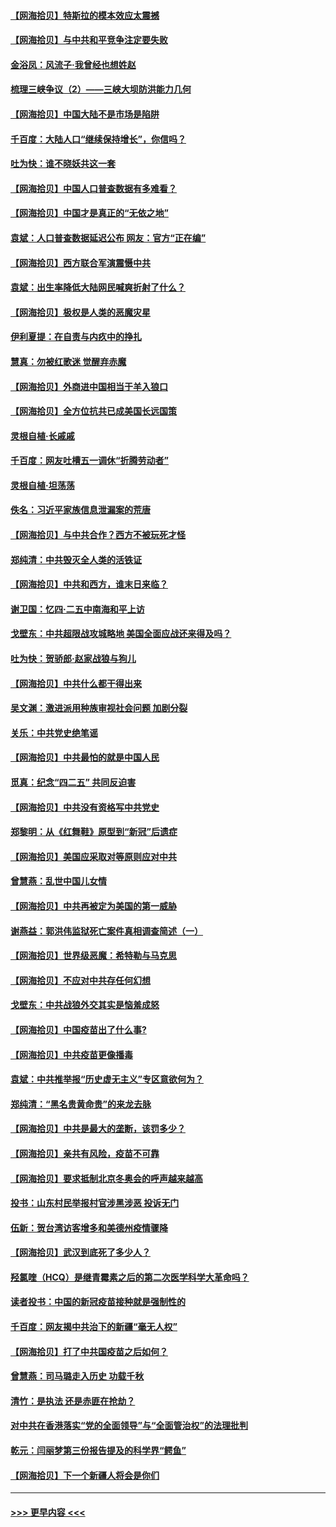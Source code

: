 #### [【网海拾贝】特斯拉的模本效应太震撼](../pages/nsc993/n12925626.md?t=05062151) 
#### [【网海拾贝】与中共和平竞争注定要失败](../pages/nsc993/n12923326.md?t=05062151) 
#### [金浴凤：风流子‧我曾经也想姓赵](../pages/nsc993/n12920911.md?t=05062151) 
#### [梳理三峡争议（2）——三峡大坝防洪能力几何](../pages/nsc993/n12920173.md?t=05062151) 
#### [【网海拾贝】中国大陆不是市场是陷阱](../pages/nsc993/n12920143.md?t=05062151) 
#### [千百度：大陆人口“继续保持增长”，你信吗？](../pages/nsc993/n12918946.md?t=05062151) 
#### [吐为快：谁不晓妖共这一套](../pages/nsc993/n12918941.md?t=05062151) 
#### [【网海拾贝】中国人口普查数据有多难看？](../pages/nsc993/n12917822.md?t=05062151) 
#### [【网海拾贝】中国才是真正的“无依之地”](../pages/nsc993/n12915845.md?t=05062151) 
#### [袁斌：人口普查数据延迟公布 网友：官方“正在编”](../pages/nsc993/n12915748.md?t=05062151) 
#### [【网海拾贝】西方联合军演震慑中共](../pages/nsc993/n12913466.md?t=05062151) 
#### [袁斌：出生率降低大陆网民喊爽折射了什么？](../pages/nsc993/n12913365.md?t=05062151) 
#### [【网海拾贝】极权是人类的恶魔灾星](../pages/nsc993/n12910697.md?t=05062151) 
#### [伊利夏提：在自责与内疚中的挣扎](../pages/nsc993/n12910493.md?t=05062151) 
#### [慧真：勿被红歌迷 觉醒弃赤魔](../pages/nsc993/n12910485.md?t=05062151) 
#### [【网海拾贝】外商进中国相当于羊入狼口](../pages/nsc993/n12908274.md?t=05062151) 
#### [【网海拾贝】全方位抗共已成美国长远国策](../pages/nsc993/n12906878.md?t=05062151) 
#### [灵根自植‧长戚戚](../pages/nsc993/n12905585.md?t=05062151) 
#### [千百度：网友吐槽五一调休“折腾劳动者”](../pages/nsc993/n12905934.md?t=05062151) 
#### [灵根自植‧坦荡荡](../pages/nsc993/n12905562.md?t=05062151) 
#### [佚名：习近平家族信息泄漏案的荒唐](../pages/nsc993/n12904705.md?t=05062151) 
#### [【网海拾贝】与中共合作？西方不被玩死才怪](../pages/nsc993/n12903873.md?t=05062151) 
#### [郑纯清：中共毁灭全人类的活铁证](../pages/nsc993/n12903785.md?t=05062151) 
#### [【网海拾贝】中共和西方，谁末日来临？](../pages/nsc993/n12903482.md?t=05062151) 
#### [谢卫国：忆四‧二五中南海和平上访](../pages/nsc993/n12902192.md?t=05062151) 
#### [戈壁东：中共超限战攻城略地 美国全面应战还来得及吗？](../pages/nsc993/n12902297.md?t=05062151) 
#### [吐为快：贺骄郎‧赵家战狼与狗儿](../pages/nsc993/n12902280.md?t=05062151) 
#### [【网海拾贝】中共什么都干得出来](../pages/nsc993/n12897500.md?t=05062151) 
#### [吴文渊：激进派用种族审视社会问题 加剧分裂](../pages/nsc993/n12893881.md?t=05062151) 
#### [关乐：中共党史绝笔谣](../pages/nsc993/n12897270.md?t=05062151) 
#### [【网海拾贝】中共最怕的就是中国人民](../pages/nsc993/n12894705.md?t=05062151) 
#### [觅真：纪念“四二五” 共同反迫害](../pages/nsc993/n12894553.md?t=05062151) 
#### [【网海拾贝】中共没有资格写中共党史](../pages/nsc993/n12892231.md?t=05062151) 
#### [郑黎明：从《红舞鞋》原型到“新冠”后遗症](../pages/nsc993/n12890469.md?t=05062151) 
#### [【网海拾贝】美国应采取对等原则应对中共](../pages/nsc993/n12889176.md?t=05062151) 
#### [曾慧燕：乱世中国儿女情](../pages/nsc993/n12887931.md?t=05062151) 
#### [【网海拾贝】中共再被定为美国的第一威胁](../pages/nsc993/n12887580.md?t=05062151) 
#### [谢燕益：郭洪伟监狱死亡案件真相调查简述（一）](../pages/nsc993/n12885648.md?t=05062151) 
#### [【网海拾贝】世界级恶魔：希特勒与马克思](../pages/nsc993/n12884062.md?t=05062151) 
#### [【网海拾贝】不应对中共存任何幻想](../pages/nsc993/n12881460.md?t=05062151) 
#### [戈壁东：中共战狼外交其实是恼羞成怒](../pages/nsc993/n12880392.md?t=05062151) 
#### [【网海拾贝】中国疫苗出了什么事?](../pages/nsc993/n12879124.md?t=05062151) 
#### [【网海拾贝】中共疫苗更像播毒](../pages/nsc993/n12876631.md?t=05062151) 
#### [袁斌：中共推举报“历史虚无主义”专区意欲何为？](../pages/nsc993/n12876530.md?t=05062151) 
#### [郑纯清：“黑名贵黄命贵”的来龙去脉](../pages/nsc993/n12875589.md?t=05062151) 
#### [【网海拾贝】中共是最大的垄断，该罚多少？](../pages/nsc993/n12874006.md?t=05062151) 
#### [【网海拾贝】亲共有风险，疫苗不可靠](../pages/nsc993/n12872224.md?t=05062151) 
#### [【网海拾贝】要求抵制北京冬奥会的呼声越来越高](../pages/nsc993/n12868962.md?t=05062151) 
#### [投书：山东村民举报村官涉黑涉恶 投诉无门](../pages/nsc993/n12869726.md?t=05062151) 
#### [伍新：贺台湾访客增多和美德州疫情骤降](../pages/nsc993/n12865651.md?t=05062151) 
#### [【网海拾贝】武汉到底死了多少人？](../pages/nsc993/n12863707.md?t=05062151) 
#### [羟氯喹（HCQ）是继青霉素之后的第二次医学科学大革命吗？](../pages/nsc993/n12638564.md?t=05062151) 
#### [读者投书：中国的新冠疫苗接种就是强制性的](../pages/nsc993/n12859932.md?t=05062151) 
#### [千百度：网友揭中共治下的新疆“毫无人权”](../pages/nsc993/n12858385.md?t=05062151) 
#### [【网海拾贝】打了中共国疫苗之后如何？](../pages/nsc993/n12857866.md?t=05062151) 
#### [曾慧燕：司马璐走入历史 功载千秋](../pages/nsc993/n12856996.md?t=05062151) 
#### [清竹：是执法 还是赤匪在抢劫？](../pages/nsc993/n12856952.md?t=05062151) 
#### [对中共在香港落实“党的全面领导”与“全面管治权”的法理批判](../pages/nsc993/n12856929.md?t=05062151) 
#### [乾元：闫丽梦第三份报告提及的科学界“鳄鱼”](../pages/nsc993/n12855985.md?t=05062151) 
#### [【网海拾贝】下一个新疆人将会是你们](../pages/nsc993/n12855864.md?t=05062151) 

----
#### [ >>> 更早内容 <<< ](../indexes/nsc993-earlier.md)
